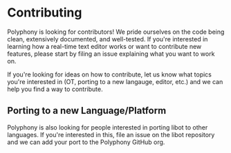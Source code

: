 Contributing
============

Polyphony is looking for contributors! We pride ourselves on the code being
clean, extensively documented, and well-tested. If you're interested in learning
how a real-time text editor works or want to contribute new features, please
start by filing an issue explaining what you want to work on.

If you're looking for ideas on how to contribute, let us know what topics you're
interested in (OT, porting to a new langauge, editor, etc.) and we can help you
find a way to contribute.

Porting to a new Language/Platform
----------------------------------

Polyphony is also looking for people interested in porting libot to other
languages. If you're interested in this, file an issue on the libot repository
and we can add your port to the Polyphony GitHub org.
